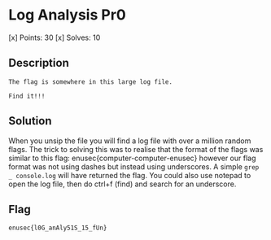 # Log Analysis Pr0
[x] Points: 30
[x] Solves: 10

## Description
```
The flag is somewhere in this large log file.

Find it!!!
```

## Solution
When you unsip the file you will find a log file with over a million random flags.
The trick to solving this was to realise that the format of the flags was similar to this flag: enusec{computer-computer-enusec}
however our flag format was not using dashes but instead using underscores.
A simple `grep _ console.log` will have returned the flag.
You could also use notepad to open the log file, then do ctrl+f (find) and search for an underscore.

## Flag
```enusec{l0G_anAly51S_15_fUn}```
